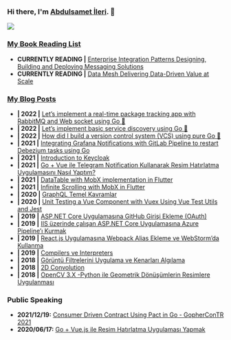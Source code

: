 ### Hi there, I'm [Abdulsamet İleri](https://www.linkedin.com/in/abdulsamet-ileri-839222121/). 👋 

<img src="https://visitor-badge.laobi.icu/badge?page_id=abdulsametileri.abdulsametileri" style="max-width:100%;">

### [My Book Reading List](https://github.com/Abdulsametileri/my-reading-list)
- **CURRENTLY READING |** [Enterprise Integration Patterns Designing, Building and Deploying Messaging Solutions](https://www.amazon.com/Enterprise-Integration-Patterns-Designing-Deploying/dp/0321200683)
- **CURRENTLY READING |** [Data Mesh Delivering Data-Driven Value at Scale](https://www.amazon.com/Data-Mesh-Delivering-Data-Driven-Value/dp/1492092398)

### [My Blog Posts](https://abdulsamet-ileri.medium.com/)
- **| 2022 |** [Let’s implement a real-time package tracking app with RabbitMQ and Web socket using Go 🚀](https://abdulsamet-ileri.medium.com/lets-implement-a-real-time-package-tracking-app-with-rabbitmq-and-web-socket-using-go-80f5a5ca5c55)
- **| 2022 |** [Let’s implement basic service discovery using Go 🚀](https://abdulsamet-ileri.medium.com/lets-implement-basic-service-discovery-using-go-d91c513883f6)
- **| 2022 |** [How did I build a version control system (VCS) using pure Go 🚀](https://medium.com/@abdulsamet-ileri/how-was-i-build-a-version-control-system-vcs-using-pure-go-83ec8ec5d4f4)
- **| 2021 |** [Integrating Grafana Notifications with GitLab Pipeline to restart Debezium tasks using Go](https://medium.com/modanisa-engineering/integrating-grafana-notifications-with-gitlab-pipeline-to-restart-debezium-tasks-using-go-1378c9eaf7b8)
- **| 2021 |** [Introduction to Keycloak](https://abdulsamet-ileri.medium.com/introduction-to-keycloak-227c3902754a)
- **| 2021 |** [Go + Vue ile Telegram Notification Kullanarak Resim Hatırlatma Uygulamasını Nasıl Yaptım?](https://abdulsamet-ileri.medium.com/go-vue-ile-telegram-notification-kullanarak-resim-hat%C4%B1rlatma-uygulamas%C4%B1n%C4%B1-nas%C4%B1l-yapt%C4%B1m-e7ab50bfe4ad)
- **| 2021 |** [DataTable with MobX implementation in Flutter](https://levelup.gitconnected.com/datatable-with-mobx-implementation-in-flutter-8c5994b118e1)
- **| 2021 |** [Infinite Scrolling with MobX in Flutter](https://medium.com/hardwareandro/infinite-scrolling-with-mobx-in-flutter-2973cc00fc29)
- **| 2020 |** [GraphQL Temel Kavramlar](https://abdulsamet-ileri.medium.com/graphql-temel-kavramlar-a5641e885296)
- **| 2020 |** [Unit Testing a Vue Component with Vuex Using Vue Test Utils and Jest](https://abdulsamet-ileri.medium.com/unit-testing-a-vue-component-with-vuex-using-vue-test-utils-and-jest-5433053535ec)
- **| 2019 |** [ASP.NET Core Uygulamasına GitHub Girişi Ekleme (OAuth)](https://abdulsamet-ileri.medium.com/asp-net-core-uygulamas%C4%B1na-github-giri%C5%9Fi-ekleme-oauth-574852cb2d53)
- **| 2019 |** [IIS üzerinde çalışan ASP.NET Core Uygulamasına Azure Pipeline’ı Kurmak](https://abdulsamet-ileri.medium.com/iis-%C3%BCzerinde-%C3%A7al%C4%B1%C5%9Fan-asp-net-core-uygulamas%C4%B1na-azure-pipeline%C4%B1-kurmak-ea50f451556)
- **| 2019 |** [React.js Uygulamasına Webpack Alias Ekleme ve WebStorm’da Kullanma](https://abdulsamet-ileri.medium.com/react-js-uygulamas%C4%B1na-webpack-alias-ekleme-ve-webstormda-kullanma-a7c47b6f0695)
- **| 2019 |** [Compilers ve Interpreters](https://abdulsamet-ileri.medium.com/compilers-ve-interpreters-eacd14a227c4)
- **| 2018 |** [Görüntü Filtrelerini Uygulama ve Kenarları Algılama](https://abdulsamet-ileri.medium.com/g%C3%B6r%C3%BCnt%C3%BC-filtrelerini-uygulama-ve-kenarlar%C4%B1-alg%C4%B1lama-21d42f194db4)
- **| 2018 |** [2D Convolution](https://abdulsamet-ileri.medium.com/2d-convolution-ced5d339aa5)
- **| 2018 |** [OpenCV 3.X -Python ile Geometrik Dönüşümlerin Resimlere Uygulanması](https://abdulsamet-ileri.medium.com/opencv-3-x-python-ile-geometrik-d%C3%B6n%C3%BC%C5%9F%C3%BCmlerin-resimlere-uygulanmas%C4%B1-2923ff14f4e7)

### Public Speaking
- **2021/12/19:** [Consumer Driven Contract Using Pact in Go - GopherConTR 2021](https://www.youtube.com/watch?v=vkN6AFUa-5Y)
- **2020/06/17:** [Go + Vue.js ile Resim Hatırlatma Uygulaması Yapmak](https://www.youtube.com/watch?v=YYvXWVRMpJw)

<!--
**Abdulsametileri/Abdulsametileri** is a ✨ _special_ ✨ repository because its `README.md` (this file) appears on your GitHub profile.

Here are some ideas to get you started:

- 🔭 I’m currently working on ...
- 🌱 I’m currently learning ...
- 👯 I’m looking to collaborate on ...
- 🤔 I’m looking for help with ...
- 💬 Ask me about ...
- 📫 How to reach me: ...
- 😄 Pronouns: ...
- ⚡ Fun fact: ...
-->
